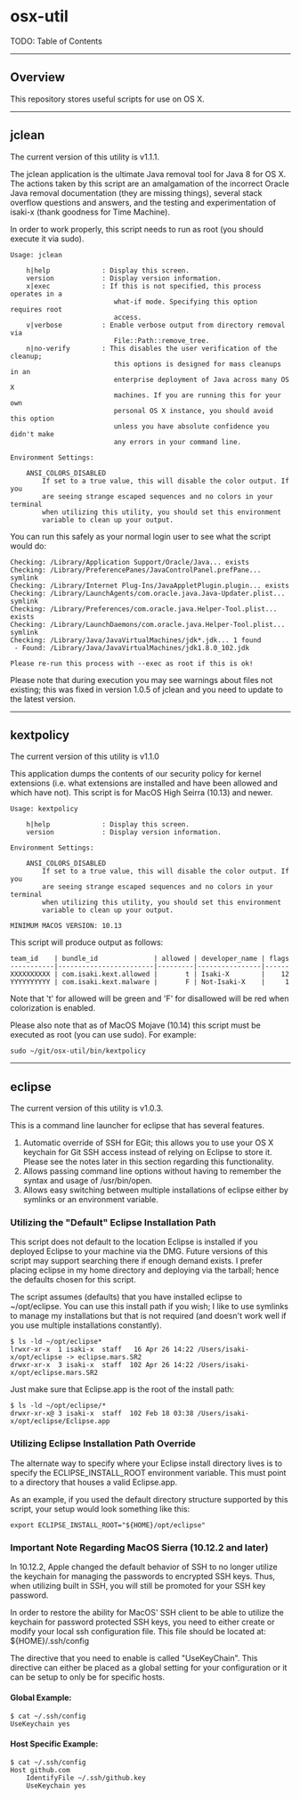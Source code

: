 # osx-util

TODO: Table of Contents

- - -

## Overview

This repository stores useful scripts for use on OS X.

- - -

## jclean

The current version of this utility is v1.1.1.

The jclean application is the ultimate Java removal tool for Java 8 for OS X. The actions taken by this script are an amalgamation of the incorrect Oracle Java removal documentation (they are missing things), several stack overflow questions and answers, and the testing and experimentation of isaki-x (thank goodness for Time Machine).

In order to work properly, this script needs to run as root (you should execute it via sudo).

    Usage: jclean
    
        h|help             : Display this screen.
        version            : Display version information.
        x|exec             : If this is not specified, this process operates in a
                              what-if mode. Specifying this option requires root
                              access.
        v|verbose          : Enable verbose output from directory removal via
                              File::Path::remove_tree.
        n|no-verify        : This disables the user verification of the cleanup;
                              this options is designed for mass cleanups in an
                              enterprise deployment of Java across many OS X
                              machines. If you are running this for your own
                              personal OS X instance, you should avoid this option
                              unless you have absolute confidence you didn't make
                              any errors in your command line.
    
    Environment Settings:
    
        ANSI_COLORS_DISABLED
            If set to a true value, this will disable the color output. If you
            are seeing strange escaped sequences and no colors in your terminal
            when utilizing this utility, you should set this environment
            variable to clean up your output.
       

You can run this safely as your normal login user to see what the script would do:

    Checking: /Library/Application Support/Oracle/Java... exists
    Checking: /Library/PreferencePanes/JavaControlPanel.prefPane... symlink
    Checking: /Library/Internet Plug-Ins/JavaAppletPlugin.plugin... exists
    Checking: /Library/LaunchAgents/com.oracle.java.Java-Updater.plist... symlink
    Checking: /Library/Preferences/com.oracle.java.Helper-Tool.plist... exists
    Checking: /Library/LaunchDaemons/com.oracle.java.Helper-Tool.plist... symlink
    Checking: /Library/Java/JavaVirtualMachines/jdk*.jdk... 1 found
     - Found: /Library/Java/JavaVirtualMachines/jdk1.8.0_102.jdk
    
    Please re-run this process with --exec as root if this is ok!

Please note that during execution you may see warnings about files not existing; this was fixed in version 1.0.5 of jclean and you need to update to the latest version.

- - -

## kextpolicy

The current version of this utility is v1.1.0

This application dumps the contents of our security policy for kernel extensions (i.e. what extensions are installed and have been allowed and which have not). This script is for MacOS High Seirra (10.13) and newer.

    Usage: kextpolicy
    
        h|help             : Display this screen.
        version            : Display version information.
    
    Environment Settings:
    
        ANSI_COLORS_DISABLED
            If set to a true value, this will disable the color output. If you
            are seeing strange escaped sequences and no colors in your terminal
            when utilizing this utility, you should set this environment
            variable to clean up your output.
    
    MINIMUM MACOS VERSION: 10.13


This script will produce output as follows:

    team_id    | bundle_id              | allowed | developer_name | flags
    -----------|------------------------|---------|----------------|------
    XXXXXXXXXX | com.isaki.kext.allowed |       t | Isaki-X        |    12
    YYYYYYYYYY | com.isaki.kext.malware |       F | Not-Isaki-X    |     1

Note that 't' for allowed will be green and 'F' for disallowed will be red when colorization is enabled.

Please also note that as of MacOS Mojave (10.14) this script must be executed as root (you can use sudo). For example:

    sudo ~/git/osx-util/bin/kextpolicy

- - -

## eclipse

The current version of this utility is v1.0.3.

This is a command line launcher for eclipse that has several features.

1. Automatic override of SSH for EGit; this allows you to use your OS X keychain for Git SSH access instead of relying on Eclipse to store it. Please see the notes later in this section regarding this functionality.
2. Allows passing command line options without having to remember the syntax and usage of /usr/bin/open.
3. Allows easy switching between multiple installations of eclipse either by symlinks or an environment variable.

### Utilizing the "Default" Eclipse Installation Path

This script does not default to the location Eclipse is installed if you deployed Eclipse to your machine via the DMG. Future versions of this script may support searching there if enough demand exists. I prefer placing eclipse in my home directory and deploying via the tarball; hence the defaults chosen for this script.

The script assumes (defaults) that you have installed eclipse to ~/opt/eclipse. You can use this install path if you wish; I like to use symlinks to manage my installations but that is not required (and doesn't work well if you use multiple installations constantly).

    $ ls -ld ~/opt/eclipse*
    lrwxr-xr-x  1 isaki-x  staff   16 Apr 26 14:22 /Users/isaki-x/opt/eclipse -> eclipse.mars.SR2
    drwxr-xr-x  3 isaki-x  staff  102 Apr 26 14:22 /Users/isaki-x/opt/eclipse.mars.SR2

Just make sure that Eclipse.app is the root of the install path:

    $ ls -ld ~/opt/eclipse/*
    drwxr-xr-x@ 3 isaki-x  staff  102 Feb 18 03:38 /Users/isaki-x/opt/eclipse/Eclipse.app

### Utilizing Eclipse Installation Path Override

The alternate way to specify where your Eclipse install directory lives is to specify the ECLIPSE_INSTALL_ROOT environment variable. This must point to a directory that houses a valid Eclipse.app.

As an example, if you used the default directory structure supported by this script, your setup would look something like this:

    export ECLIPSE_INSTALL_ROOT="${HOME}/opt/eclipse"

### Important Note Regarding MacOS Sierra (10.12.2 and later)

In 10.12.2, Apple changed the default behavior of SSH to no longer utilize the keychain for managing the passwords to encrypted SSH keys. Thus, when utilizing built in SSH, you will still be promoted for your SSH key password.

In order to restore the ability for MacOS' SSH client to be able to utilize the keychain for password protected SSH keys, you need to either create or modify your local ssh configuration file. This file should be located at: ${HOME}/.ssh/config

The directive that you need to enable is called "UseKeyChain". This directive can either be placed as a global setting for your configuration or it can be setup to only be for specific hosts.

#### Global Example:

    $ cat ~/.ssh/config
    UseKeychain yes

#### Host Specific Example:

    $ cat ~/.ssh/config
    Host github.com
        IdentifyFile ~/.ssh/github.key
        UseKeychain yes
